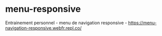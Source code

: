 # menu-responsive
Entrainement personnel - menu de navigation responsive - https://menu-navigation-responsive.webfr.repl.co/
